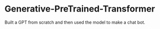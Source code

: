 # Generative-PreTrained-Transformer
Built a GPT from scratch and then used the model to make a chat bot.
